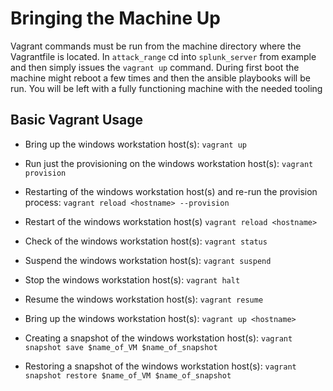 # Bringing the Machine Up

Vagrant commands must be run from the machine directory where the Vagrantfile is located. In `attack_range` cd into `splunk_server` from example and then simply issues the `vagrant up` command. During first boot the machine might reboot a few times and then the ansible playbooks will be run. You will be left with a fully functioning machine with the needed tooling 

## Basic Vagrant Usage 

* Bring up the windows workstation host(s): `vagrant up` 
 
* Run just the provisioning on the windows workstation host(s): `vagrant provision`
* Restarting of the windows workstation host(s) and re-run the provision process: `vagrant reload <hostname> --provision`
* Restart of the windows workstation host(s) `vagrant reload <hostname>`
* Check of the windows workstation host(s): `vagrant status`
* Suspend the windows workstation host(s): `vagrant suspend`
* Stop the windows workstation host(s): `vagrant halt`
* Resume the windows workstation host(s): `vagrant resume`
* Bring up the windows workstation host(s): `vagrant up <hostname>`
* Creating a snapshot of the windows workstation host(s): `vagrant snapshot save $name_of_VM $name_of_snapshot`
* Restoring a snapshot of the windows workstation host(s): `vagrant snapshot restore $name_of_VM $name_of_snapshot`
